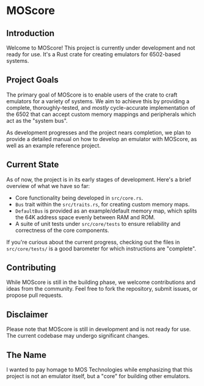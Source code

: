 # MOScore

## Introduction

Welcome to MOScore! This project is currently under development and not ready for use. It's a Rust crate for creating emulators for 6502-based systems.

## Project Goals

The primary goal of MOScore is to enable users of the crate to craft emulators for a variety of systems. We aim to achieve this by providing a complete, thoroughly-tested, and *mostly* cycle-accurate implementation of the 6502 that can accept custom memory mappings and peripherals which act as the "system bus".

As development progresses and the project nears completion, we plan to provide a detailed manual on how to develop an emulator with MOScore, as well as an example reference project.

## Current State

As of now, the project is in its early stages of development. Here's a brief overview of what we have so far:

- Core functionality being developed in `src/core.rs`.
- `Bus` trait within the `src/traits.rs`, for creating custom memory maps.
- `DefaultBus` is provided as an example/default memory map, which splits the 64K address space evenly between RAM and ROM.
- A suite of unit tests under `src/core/tests` to ensure reliability and correctness of the core components.

If you're curious about the current progress, checking out the files in `src/core/tests/` is a good barometer for which instructions are "complete".

## Contributing

While MOScore is still in the building phase, we welcome contributions and ideas from the community. Feel free to fork the repository, submit issues, or propose pull requests.

## Disclaimer

Please note that MOScore is still in development and is not ready for use. The current codebase may undergo significant changes.

## The Name

I wanted to pay homage to MOS Technologies while emphasizing that this project is not an emulator itself, but a "core" for building other emulators.
